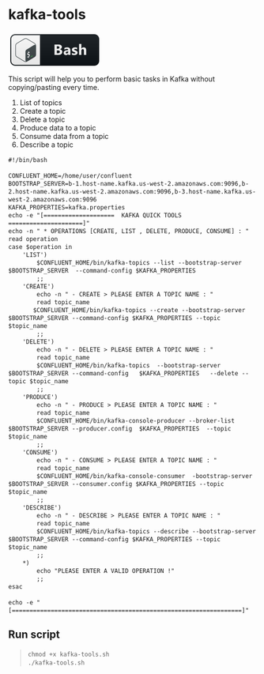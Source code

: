 # kafka-tools
  <img src="https://github.com/atifmerghad/atifmerghad/raw/master/Badges/dev/tools/bash.svg" alt="Bash" style="vertical-align:top; margin:4px">

This script will help you to perform basic tasks in Kafka without copying/pasting every time.
1. List of topics
2. Create a topic
3. Delete a topic
4. Produce data to a topic
5. Consume data from a topic
6. Describe a topic

```
#!/bin/bash

CONFLUENT_HOME=/home/user/confluent
BOOTSTRAP_SERVER=b-1.host-name.kafka.us-west-2.amazonaws.com:9096,b-2.host-name.kafka.us-west-2.amazonaws.com:9096,b-3.host-name.kafka.us-west-2.amazonaws.com:9096
KAFKA_PROPERTIES=kafka.properties
echo -e "[====================  KAFKA QUICK TOOLS  =====================]"
echo -n " * OPERATIONS [CREATE, LIST , DELETE, PRODUCE, CONSUME] : "
read operation
case $operation in
    'LIST')
        $CONFLUENT_HOME/bin/kafka-topics --list --bootstrap-server $BOOTSTRAP_SERVER  --command-config $KAFKA_PROPERTIES
        ;;
    'CREATE')
        echo -n " - CREATE > PLEASE ENTER A TOPIC NAME : "
        read topic_name
       $CONFLUENT_HOME/bin/kafka-topics --create --bootstrap-server $BOOTSTRAP_SERVER --command-config $KAFKA_PROPERTIES --topic $topic_name
        ;;
    'DELETE')
        echo -n " - DELETE > PLEASE ENTER A TOPIC NAME : "
        read topic_name
        $CONFLUENT_HOME/bin/kafka-topics  --bootstrap-server $BOOTSTRAP_SERVER --command-config   $KAFKA_PROPERTIES   --delete --topic $topic_name
        ;;
    'PRODUCE')
        echo -n " - PRODUCE > PLEASE ENTER A TOPIC NAME : "
        read topic_name
        $CONFLUENT_HOME/bin/kafka-console-producer --broker-list $BOOTSTRAP_SERVER --producer.config  $KAFKA_PROPERTIES  --topic $topic_name
        ;;
    'CONSUME')
        echo -n " - CONSUME > PLEASE ENTER A TOPIC NAME : "
        read topic_name
        $CONFLUENT_HOME/bin/kafka-console-consumer  -bootstrap-server $BOOTSTRAP_SERVER --consumer.config $KAFKA_PROPERTIES --topic $topic_name
        ;;
    'DESCRIBE')
        echo -n " - DESCRIBE > PLEASE ENTER A TOPIC NAME : "
        read topic_name
        $CONFLUENT_HOME/bin/kafka-topics --describe --bootstrap-server $BOOTSTRAP_SERVER --command-config $KAFKA_PROPERTIES --topic $topic_name
        ;;        
    *)
        echo "PLEASE ENTER A VALID OPERATION !"
        ;;
esac

echo -e "[=================================================================]"
```

## Run script 

> `chmod +x kafka-tools.sh`   
> `./kafka-tools.sh`

